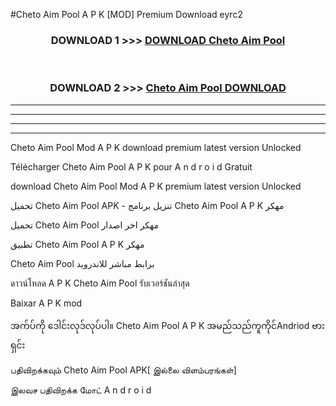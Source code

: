 #Cheto Aim Pool  A P K [MOD] Premium Download eyrc2



<div align="center">

<h3>DOWNLOAD 1 >>> <a href="https://teeasianyam.web.app?sq=Cheto Aim Pool ">DOWNLOAD Cheto Aim Pool  </a></h3><br>

<h3>DOWNLOAD 2 >>> <a href="https://teeasianyam.web.app?sq=Cheto Aim Pool  ">Cheto Aim Pool   DOWNLOAD </a></h3>

</div>


----------------------------------------------------------

----------------------------------------------------------

----------------------------------------------------------

----------------------------------------------------------


Cheto Aim Pool   Mod A P K download premium latest version Unlocked

Télécharger Cheto Aim Pool   A P K pour A n d r o i d Gratuit

download Cheto Aim Pool   Mod A P K premium latest version Unlocked

تحميل Cheto Aim Pool   APK - تنزيل برنامج Cheto Aim Pool   A P K مهكر

تحميل Cheto Aim Pool   مهكر اخر اصدار

تطبيق Cheto Aim Pool   A P K مهكر

Cheto Aim Pool   برابط مباشر للاندرويد

ดาวน์โหลด A P K Cheto Aim Pool   รับเวอร์ชันล่าสุด

Baixar A P K mod

အက်ပ်ကို ဒေါင်းလုဒ်လုပ်ပါ။ Cheto Aim Pool   A P K အမည်သည်ကူကိုင်Andriod ဗားရှင်း

பதிவிறக்கவும் Cheto Aim Pool   APK[ இல்லை விளம்பரங்கள்] 
 
இலவச பதிவிறக்க மோட் A n d r o i d



